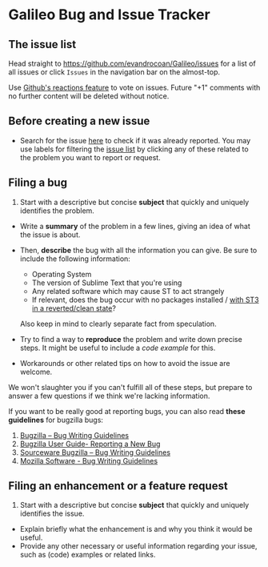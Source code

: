 # Galileo Bug and Issue Tracker

## The issue list

Head straight to https://github.com/evandrocoan/Galileo/issues for a list of all issues or click `Issues` in the navigation bar on the almost-top.

Use [Github's reactions feature](https://github.com/blog/2119-add-reactions-to-pull-requests-issues-and-comments) to vote on issues. Future "+1" comments with no further content will be deleted without notice.



## Before creating a new issue

* Search for the issue [here](https://github.com/SublimeTextIssues/Core/search?q=&type=Issues) to check if it was already reported. You may use labels for filtering the [issue list](https://github.com/SublimeTextIssues/Core/issues) by clicking any of these related to the problem you want to report or request.



## Filing a bug

1.  Start with a descriptive but concise **subject** that quickly and uniquely identifies the problem.
*   Write a **summary** of the problem in a few lines, giving an idea of what the issue is about.
*   Then, **describe** the bug with all the information you can give.
    Be sure to include the following information:
    * Operating System
    * The version of Sublime Text that you're using
    * Any related software which may cause ST to act strangely
    * If relevant, does the bug occur with no packages installed / [with ST3 in a reverted/clean state](https://www.sublimetext.com/docs/3/revert.html)?

    Also keep in mind to clearly separate fact from speculation.
*   Try to find a way to **reproduce** the problem and write down precise steps. It might be useful to include a *code example* for this.
*   Workarounds or other related tips on how to avoid the issue are welcome.

We won't slaughter you if you can't fulfill all of these steps, but prepare to answer a few questions if we think we're lacking information.

If you want to be really good at reporting bugs, you can also read **these guidelines** for bugzilla bugs:

1. [Bugzilla – Bug Writing Guidelines](https://landfill.bugzilla.org/bugzilla-5.0-branch/page.cgi?id=bug-writing.html)
1. [Bugzilla User Guide- Reporting a New Bug](http://bugzilla.readthedocs.io/en/latest/using/filing.html)
1. [Sourceware Bugzilla – Bug Writing Guidelines](https://sourceware.org/bugzilla/page.cgi?id=bug-writing.html)
1. [Mozilla Software - Bug Writing Guidelines](https://developer.mozilla.org/en-US/docs/Mozilla/QA/Bug_writing_guidelines)



## Filing an enhancement or a feature request

1.  Start with a descriptive but concise **subject** that quickly and uniquely identifies the issue.
*   Explain briefly what the enhancement is and why you think it would be useful.
*   Provide any other necessary or useful information regarding your issue, such as (code) examples or related links.


